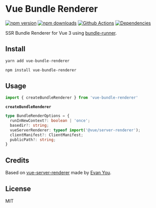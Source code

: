 # Vue Bundle Renderer

[![npm version][npm-version-src]][npm-version-href]
[![npm downloads][npm-downloads-src]][npm-downloads-href]
[![Github Actions][github-actions-src]][github-actions-href]
[![Dependencies][david-dm-src]][david-dm-href]
<!-- [![Codecov][codecov-src]][codecov-href] -->

SSR Bundle Renderer for Vue 3 using [bundle-runner](https://github.com/nuxt-contrib/bundle-runner).

## Install

```sh
yarn add vue-bundle-renderer

npm install vue-bundle-renderer
```

## Usage

```ts
import { createBundleRenderer } from 'vue-bundle-renderer'
```

**`createBundleRenderer`**

```ts
type BundleRenderOptions = {
  runInNewContext?: boolean | 'once';
  basedir?: string;
  vueServerRenderer: typeof import('@vue/server-renderer');
  clientManifest?: ClientManifest;
  publicPath?: string;
}
```


## Credits

Based on [vue-server-renderer](https://www.npmjs.com/package/vue-server-renderer) made by [Evan You](https://github.com/yyx990803).

## License

MIT

<!-- Badges -->
[npm-version-src]: https://img.shields.io/npm/v/vue-bundle-renderer?style=flat-square
[npm-version-href]: https://npmjs.com/package/vue-bundle-renderer

[npm-downloads-src]: https://img.shields.io/npm/dm/vue-bundle-renderer?style=flat-square
[npm-downloads-href]: https://npmjs.com/package/vue-bundle-renderer

[github-actions-src]: https://img.shields.io/github/workflow/status/nuxt/vue-bundle-renderer/test/master?style=flat-square
[github-actions-href]: https://github.com/nuxt/vue-bundle-renderer/actions?query=workflow%3Atest

[codecov-src]: https://img.shields.io/codecov/c/gh/nuxt/vue-bundle-renderer/master?style=flat-square
[codecov-href]: https://codecov.io/gh/nuxt/vue-bundle-renderer

[david-dm-src]: https://img.shields.io/david/nuxt/vue-bundle-renderer?style=flat-square
[david-dm-href]: https://david-dm.org/nuxt/vue-bundle-renderer
